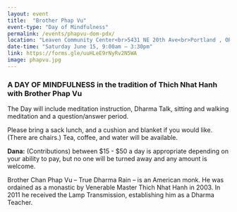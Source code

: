 ```yaml
---
layout: event
title:  "Brother Phap Vu"
event-type: "Day of Mindfulness"
permalink: /events/phapvu-dom-pdx/
location: "Leaven Community Center<br>5431 NE 20th Ave<br>Portland , OR"
date-time: "Saturday June 15, 9:00am – 3:30pm"
link: https://forms.gle/uuHLeE9rNyRv2N5WA
image: phapvu.jpg
---
```


### A DAY OF MINDFULNESS in the tradition of Thich Nhat Hanh with Brother Phap Vu 

The Day will include meditation instruction, Dharma Talk, sitting and walking meditation and a question/answer period.
  
Please bring a sack lunch, and a cushion and blanket if you would like. (There are chairs.) Tea, coffee, and water will be available.

<Strong>Dana:</strong> (Contributions) between $15 - $50 a day is appropriate depending on your ability to pay, but no one will be turned away and any amount is welcome.

Brother Chan Phap Vu – True Dharma Rain – is an American monk. He was ordained as a monastic by Venerable Master Thich Nhat Hanh in 2003. In 2011 he received the Lamp Transmission, establishing him as a Dharma Teacher.
